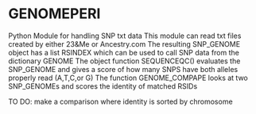 # GENOMEPERI
Python Module for handling SNP txt data
This module can read txt files created by either 23&Me or Ancestry.com
The resulting SNP_GENOME object has a list RSINDEX which can be used to call SNP data from the dictionary GENOME
The object function SEQUENCEQC() evaluates the SNP_GENOME and gives a score of how many SNPS have both alleles properly read (A,T,C,or G)
The function GENOME_COMPAPE looks at two SNP_GENOMEs and scores the identity of matched RSIDs

TO DO: make a comparison where identity is sorted by chromosome
